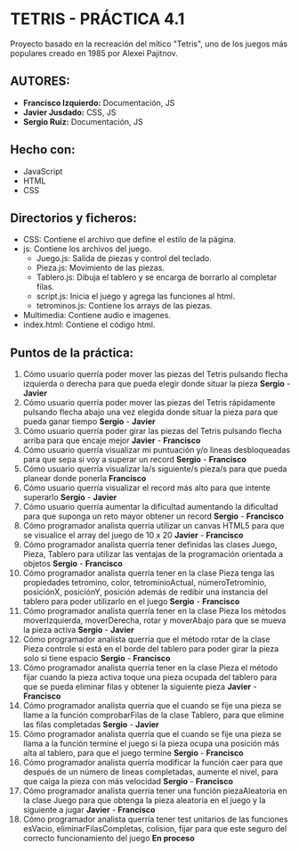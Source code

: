 # TETRIS - PRÁCTICA 4.1

Proyecto basado en la recreación del mítico "Tetris", uno de los juegos más populares creado en 1985 por Alexei Pajitnov.

## AUTORES:
* **Francisco Izquierdo:** Documentación, JS
* **Javier Jusdado:** CSS, JS
* **Sergio Ruíz:** Documentación, JS

## Hecho con:
  - JavaScript
  - HTML
  - CSS
  
## Directorios y ficheros:
  * CSS: Contiene el archivo que define el estilo de la página.
  * js: Contiene los archivos del juego.
    - Juego.js: Salida de piezas y control del teclado.
    - Pieza.js: Movimiento de las piezas.
    - Tablero.js: Dibuja el tablero y se encarga de borrarlo al completar filas.
    - script.js: Inicia el juego y agrega las funciones al html.
    - tetrominos.js: Contiene los arrays de las piezas.
  * Multimedia: Contiene audio e imagenes. 
  * index.html: Contiene el código html.
  
## Puntos de la práctica:
  1. Cómo usuario querría poder mover las piezas del Tetris pulsando flecha izquierda o derecha para que pueda elegir donde situar la pieza **Sergio** - **Javier**
  2. Cómo usuario querría poder mover las piezas del Tetris rápidamente pulsando flecha abajo una vez elegida donde situar la pieza para que pueda ganar tiempo **Sergio** - **Javier**
  3. Cómo usuario querría poder girar las piezas del Tetris pulsando flecha arriba para que encaje mejor **Javier** - **Francisco**
  4. Cómo usuario querría visualizar mi puntuación y/o lineas desbloqueadas para que sepa si voy a superar un record **Sergio** - **Francisco**
  5. Cómo usuario querría visualizar la/s siguiente/s pieza/s para que pueda planear donde ponerla **Francisco**
  6. Cómo usuario querría visualizar el record más alto para que intente superarlo **Sergio** - **Javier**
  7. Cómo usuario querría aumentar la dificultad aumentando la dificultad para que suponga un reto mayor obtener un record **Sergio** - **Francisco**
  8. Cómo programador analista querría utilizar un canvas HTML5 para que se visualice el array del juego de 10 x 20 **Javier** - **Francisco**
  9. Cómo programador analista querría tener definidas las clases Juego, Pieza, Tablero para utilizar las ventajas de la programación orientada a objetos **Sergio** - **Francisco**
  10. Cómo programador analista querría tener en la clase Pieza tenga las propiedades tetromino, color, tetrominioActual, númeroTetrominio, posiciónX, posiciónY, posición además de redibir una instancia del tablero para poder utilizarlo en el juego **Sergio** - **Francisco**
  11. Cómo programador analista querría tener en la clase Pieza los métodos moverIzquierda, moverDerecha, rotar y moverAbajo para que se mueva la pieza activa  **Sergio** - **Javier**
  12. Cómo programador analista querría que el método rotar de la clase Pieza controle si está en el borde del tablero para poder girar la pieza solo si tiene espacio **Sergio** - **Francisco**
  13. Cómo programador analista querría tener en la clase Pieza el método fijar cuando la pieza activa toque una pieza ocupada del tablero para que se pueda eliminar filas y obtener la siguiente pieza **Javier** - **Francisco**
  14. Cómo programador analista querría que el cuando se fije una pieza se llame a la función comprobarFilas de la clase Tablero, para que elimine las filas completadas **Sergio** - **Javier**
  15. Cómo programador analista querría que el cuando se fije una pieza se llama a la función termine el juego si la pieza ocupa una posición más alta al tablero, para que el juego termine **Sergio** - **Francisco**
  16. Cómo programador analista querría modificar la función caer para que después de un número de lineas completadas, aumente el nivel, para que caiga la pieza con más velocidad **Sergio** - **Francisco**
  17. Cómo programador analista querría tener una función piezaAleatoria en la clase Juego para que obtenga la pieza aleatoria en el juego y la siguiente a jugar **Javier** - **Francisco**
  18. Cómo programador analista querría tener test unitarios de las funciones esVacio, eliminarFilasCompletas, colision, fijar para que este seguro del correcto funcionamiento del juego **En proceso**

# 
